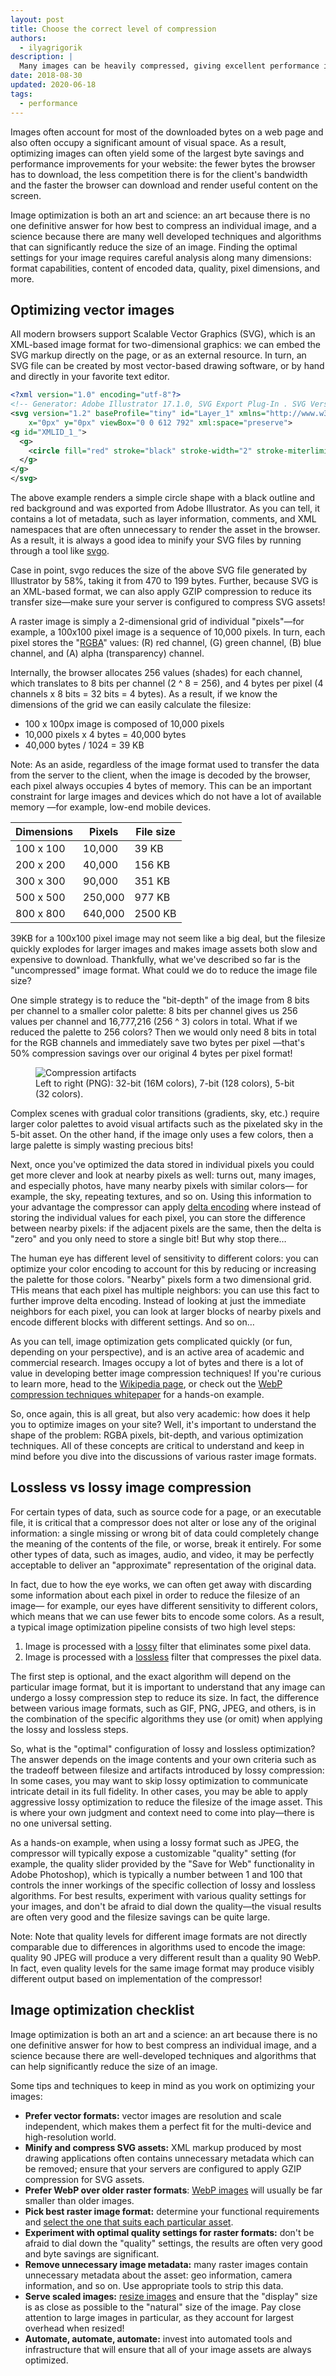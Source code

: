```yaml
---
layout: post
title: Choose the correct level of compression
authors:
  - ilyagrigorik
description: |
  Many images can be heavily compressed, giving excellent performance improvements. This guide helps you to choose the right level of compression to maintain the look of images while getting the best performance.
date: 2018-08-30
updated: 2020-06-18
tags:
  - performance
---
```


Images often account for most of the downloaded bytes on a web page
and also often occupy a significant amount of visual space.
As a result,
optimizing images can often yield some of the largest byte savings and performance improvements for your website:
the fewer bytes the browser has to download,
the less competition there is for the client's bandwidth
and the faster the browser can download and render useful content on the screen.

Image optimization is both an art and science:
an art because there is no one definitive answer for how best to compress an individual image,
and a science because there are many well developed techniques
and algorithms that can significantly reduce the size of an image.
Finding the optimal settings for your image requires careful analysis along many dimensions:
format capabilities, content of encoded data, quality, pixel dimensions, and more.

## Optimizing vector images

All modern browsers support Scalable Vector Graphics (SVG),
which is an XML-based image format for two-dimensional graphics:
we can embed the SVG markup directly on the page,
or as an external resource.
In turn, an SVG file can be created by most vector-based drawing software,
or by hand and directly in your favorite text editor.

```xml
<?xml version="1.0" encoding="utf-8"?>
<!-- Generator: Adobe Illustrator 17.1.0, SVG Export Plug-In . SVG Version: 6.00 Build 0)  -->
<svg version="1.2" baseProfile="tiny" id="Layer_1" xmlns="http://www.w3.org/2000/svg" xmlns:xlink="http://www.w3.org/1999/xlink"
    x="0px" y="0px" viewBox="0 0 612 792" xml:space="preserve">
<g id="XMLID_1_">
  <g>
    <circle fill="red" stroke="black" stroke-width="2" stroke-miterlimit="10" cx="50" cy="50" r="40"/>
  </g>
</g>
</svg>
```

The above example renders a simple circle shape with a black outline and red background
and was exported from Adobe Illustrator.
As you can tell, it contains a lot of metadata,
such as layer information, comments, and XML namespaces that are often unnecessary to render the asset in the browser.
As a result, it is always a good idea to minify your SVG files by running through a tool like [svgo](https://github.com/svg/svgo).

Case in point, svgo reduces the size of the above SVG file generated by Illustrator by 58%,
taking it from 470 to 199 bytes.
Further, because SVG is an XML-based format,
we can also apply GZIP compression to reduce its transfer size&mdash;make sure your server is configured to compress SVG assets!

A raster image is simply a 2-dimensional grid of individual "pixels"&mdash;for example,
a 100x100 pixel image is a sequence of 10,000 pixels.
In turn, each pixel stores the "[RGBA](https://en.wikipedia.org/wiki/RGBA_color_space)" values:
(R) red channel, (G) green channel, (B) blue channel, and (A) alpha (transparency) channel.

Internally, the browser allocates 256 values (shades) for each channel,
which translates to 8 bits per channel (2 ^ 8 = 256),
and 4 bytes per pixel (4 channels x 8 bits = 32 bits = 4 bytes).
As a result, if we know the dimensions of the grid we can easily calculate the filesize:

* 100 x 100px image is composed of 10,000 pixels
* 10,000 pixels x 4 bytes = 40,000 bytes
* 40,000 bytes / 1024 = 39 KB

Note: As an aside, regardless of the image format used to transfer the data from the server to the client,
when the image is decoded by the browser,
each pixel always occupies 4 bytes of memory.
This can be an important constraint for large images and devices which do not have a lot of available memory
&mdash;for example, low-end mobile devices.

<table>
<thead>
  <tr>
    <th>Dimensions</th>
    <th>Pixels</th>
    <th>File size</th>
  </tr>
</thead>
<tbody>
<tr>
  <td data-th="dimensions">100 x 100</td>
  <td data-th="pixels">10,000</td>
  <td data-th="file size">39 KB</td>
</tr>
<tr>
  <td data-th="dimensions">200 x 200</td>
  <td data-th="pixels">40,000</td>
  <td data-th="file size">156 KB</td>
</tr>
<tr>
  <td data-th="dimensions">300 x 300</td>
  <td data-th="pixels">90,000</td>
  <td data-th="file size">351 KB</td>
</tr>
<tr>
  <td data-th="dimensions">500 x 500</td>
  <td data-th="pixels">250,000</td>
  <td data-th="file size">977 KB</td>
</tr>
<tr>
  <td data-th="dimensions">800 x 800</td>
  <td data-th="pixels">640,000</td>
  <td data-th="file size">2500 KB</td>
</tr>
</tbody>
</table>

39KB for a 100x100 pixel image may not seem like a big deal,
but the filesize quickly explodes for larger images and makes image assets both slow and expensive to download.
Thankfully, what we've described so far is the "uncompressed" image format.
What could we do to reduce the image file size?

One simple strategy is to reduce the "bit-depth" of the image from 8 bits per channel to a smaller color palette:
8 bits per channel gives us 256 values per channel and 16,777,216 (256 ^ 3) colors in total.
What if we reduced the palette to 256 colors?
Then we would only need 8 bits in total for the RGB channels and immediately save two bytes per pixel
&mdash;that's 50% compression savings over our original 4 bytes per pixel format!


<figure class="w-figure">
  <img src="./artifacts.png" alt="Compression artifacts">
  <figcaption>Left to right (PNG): 32-bit (16M colors), 7-bit (128 colors), 5-bit (32 colors).</figcaption>
</figure>

Complex scenes with gradual color transitions (gradients, sky, etc.)
require larger color palettes to avoid visual artifacts such as the pixelated sky in the 5-bit asset.
On the other hand, if the image only uses a few colors,
then a large palette is simply wasting precious bits!

Next, once you've optimized the data stored in individual pixels you could get more clever and look at nearby pixels as well:
turns out, many images, and especially photos, have many nearby pixels with similar colors&mdash;
for example, the sky, repeating textures, and so on.
Using this information to your advantage the compressor can apply [delta encoding](https://en.wikipedia.org/wiki/Delta_encoding)
where instead of storing the individual values for each pixel,
you can store the difference between nearby pixels:
if the adjacent pixels are the same, then the delta is "zero" and you only need to store a single bit!
But why stop there…

The human eye has different level of sensitivity to different colors:
you can optimize your color encoding to account for this by reducing or increasing the palette for those colors.
"Nearby" pixels form a two dimensional grid. THis means that each pixel has multiple neighbors:
you can use this fact to further improve delta encoding.
Instead of looking at just the immediate neighbors for each pixel,
you can look at larger blocks of nearby pixels and encode different blocks with different settings. And so on…

As you can tell, image optimization gets complicated quickly (or fun, depending on your perspective),
and is an active area of academic and commercial research.
Images occupy a lot of bytes and there is a lot of value in developing better image compression techniques!
If you're curious to learn more, head to the [Wikipedia page](https://en.wikipedia.org/wiki/Image_compression),
or check out the [WebP compression techniques whitepaper](https://developers.google.com/speed/webp/docs/compression) for a hands-on example.

So, once again, this is all great, but also very academic:
how does it help you to optimize images on your site?
Well, it's important to understand the shape of the problem: RGBA pixels, bit-depth, and various optimization techniques.
All of these concepts are critical to understand and keep in mind before you dive into the discussions of various raster image formats.

## Lossless vs lossy image compression

For certain types of data, such as source code for a page, or an executable file,
it is critical that a compressor does not alter or lose any of the original information:
a single missing or wrong bit of data could completely change the meaning of the contents of the file,
or worse, break it entirely.
For some other types of data, such as images, audio, and video,
it may be perfectly acceptable to deliver an "approximate" representation of the original data.

In fact, due to how the eye works,
we can often get away with discarding some information about each pixel in order to reduce the filesize of an image&mdash;
for example, our eyes have different sensitivity to different colors,
which means that we can use fewer bits to encode some colors.
As a result, a typical image optimization pipeline consists of two high level steps:

1. Image is processed with a [lossy](https://en.wikipedia.org/wiki/Lossy_compression) filter that eliminates some pixel data.
1. Image is processed with a [lossless](https://en.wikipedia.org/wiki/Lossless_compression) filter that compresses the pixel data.

The first step is optional,
and the exact algorithm will depend on the particular image format,
but it is important to understand that any image can undergo a lossy compression step to reduce its size.
In fact, the difference between various image formats, such as GIF, PNG, JPEG, and others,
is in the combination of the specific algorithms they use (or omit) when applying the lossy and lossless steps.

So, what is the "optimal" configuration of lossy and lossless optimization?
The answer depends on the image contents and your own criteria such as the tradeoff between filesize and artifacts introduced by lossy compression:
In some cases, you may want to skip lossy optimization to communicate intricate detail in its full fidelity.
In other cases, you may be able to apply aggressive lossy optimization to reduce the filesize of the image asset.
This is where your own judgment and context need to come into play&mdash;there is no one universal setting.

As a hands-on example, when using a lossy format such as JPEG,
the compressor will typically expose a customizable "quality" setting
(for example, the quality slider provided by the "Save for Web" functionality in Adobe Photoshop),
which is typically a number between 1 and 100 that controls the inner workings of the specific collection of lossy and lossless algorithms.
For best results, experiment with various quality settings for your images,
and don't be afraid to dial down the quality&mdash;the visual results are often very good and the filesize savings can be quite large.

Note: Note that quality levels for different image formats are not directly comparable due to differences in algorithms used to encode the image:
quality 90 JPEG will produce a very different result than a quality 90 WebP.
In fact, even quality levels for the same image format may produce visibly different output based on implementation of the compressor!

## Image optimization checklist

Image optimization is both an art and a science:
an art because there is no one definitive answer for how to best compress an individual image,
and a science because there are well-developed techniques and algorithms
that can help significantly reduce the size of an image.

Some tips and techniques to keep in mind as you work on optimizing your images:

* **Prefer vector formats:** vector images are resolution and scale independent,
which makes them a perfect fit for the multi-device and high-resolution world.
* **Minify and compress SVG assets:** XML markup produced by most drawing applications
often contains unnecessary metadata which can be removed;
ensure that your servers are configured to apply GZIP compression for SVG assets.
* **Prefer WebP over older raster formats**: [WebP images](/serve-images-webp/) will usually be far smaller than older images.
* **Pick best raster image format:** determine your functional requirements and [select the one that suits each particular asset](/choose-the-right-image-format/).
* **Experiment with optimal quality settings for raster formats:** don't be afraid to dial down the "quality" settings,
the results are often very good and byte savings are significant.
* **Remove unnecessary image metadata:** many raster images contain unnecessary metadata about the asset:
geo information, camera information, and so on.
Use appropriate tools to strip this data.
* **Serve scaled images:** [resize images](http://localhost:8080/serve-images-with-correct-dimensions/) and ensure that the "display" size is as close as possible to the "natural" size of the image.
Pay close attention to large images in particular, as they account for largest overhead when resized!
* **Automate, automate, automate:** invest into automated tools and infrastructure that will ensure that all of your image assets are always optimized.
